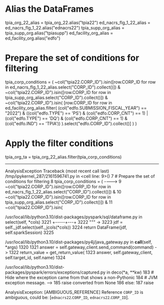 # Alias the DataFrames
tpia_org_22_alias = tpia_org_22.alias("tpia22")
ed_nacrs_flg_1_22_alias = ed_nacrs_flg_1_22.alias("ednacrs22")
tpia_supp_org_alias = tpia_supp_org.alias("tpiasupp")
ed_facility_org_alias = ed_facility_org.alias("edfo")

# Prepare the set of conditions for filtering
tpia_corp_conditions = (
    ~col("tpia22.CORP_ID").isin([row.CORP_ID for row in ed_nacrs_flg_1_22_alias.select("CORP_ID").collect()]) &
    ~col("tpia22.CORP_ID").isin([row.CORP_ID for row in tpia_supp_org_alias.select("CORP_ID").collect()]) &
    ~col("tpia22.CORP_ID").isin(
        [row.CORP_ID for row in ed_facility_org_alias.filter(
            (col("edfo.SUBMISSION_FISCAL_YEAR") == "2022") &
            ((col("edfo.TYPE") == 'PS') & (col("edfo.CORP_CNT") == 1) |
             (col("edfo.TYPE") == 'DQ') & (col("edfo.CORP_CNT") == 1) & (col("edfo.IND") == 'TPIA'))
        ).select("edfo.CORP_ID").collect()]
    )
)

# Apply the filter conditions
tpia_org_ta = tpia_org_22_alias.filter(tpia_corp_conditions)



---------------------------------------------------------------------------
AnalysisException                         Traceback (most recent call last)
/tmp/ipykernel_287/2161596741.py in <cell line: 9>()
      7 # Prepare the set of conditions for filtering
      8 tpia_corp_conditions = (
----> 9     ~col("tpia22.CORP_ID").isin([row.CORP_ID for row in ed_nacrs_flg_1_22_alias.select("CORP_ID").collect()]) &
     10     ~col("tpia22.CORP_ID").isin([row.CORP_ID for row in tpia_supp_org_alias.select("CORP_ID").collect()]) &
     11     ~col("tpia22.CORP_ID").isin(

/usr/local/lib/python3.10/dist-packages/pyspark/sql/dataframe.py in select(self, *cols)
   3221         +-----+---+
   3222         """
-> 3223         jdf = self._jdf.select(self._jcols(*cols))
   3224         return DataFrame(jdf, self.sparkSession)
   3225 

/usr/local/lib/python3.10/dist-packages/py4j/java_gateway.py in __call__(self, *args)
   1320 
   1321         answer = self.gateway_client.send_command(command)
-> 1322         return_value = get_return_value(
   1323             answer, self.gateway_client, self.target_id, self.name)
   1324 

/usr/local/lib/python3.10/dist-packages/pyspark/errors/exceptions/captured.py in deco(*a, **kw)
    183                 # Hide where the exception came from that shows a non-Pythonic
    184                 # JVM exception message.
--> 185                 raise converted from None
    186             else:
    187                 raise

AnalysisException: [AMBIGUOUS_REFERENCE] Reference `CORP_ID` is ambiguous, could be: [`ednacrs22`.`CORP_ID`, `ednacrs22`.`CORP_ID`].
